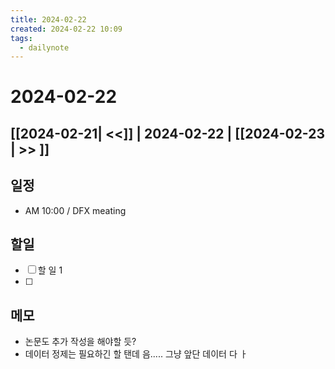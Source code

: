```yaml
---
title: 2024-02-22
created: 2024-02-22 10:09
tags:
  - dailynote
---
```

# 2024-02-22
## [[2024-02-21| <<]] | 2024-02-22 | [[2024-02-23 | >> ]]

## 일정
- AM 10:00  / DFX meating 

## 할일
- [ ] 할 일 1
- [ ] 

## 메모
- 논문도 추가 작성을 해야할 듯?
- 데이터 정제는 필요하긴 할 탠데 음..... 그냥 앞단 데이터 다 ㅏ
